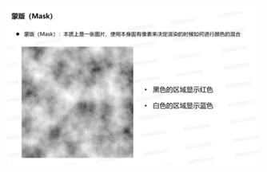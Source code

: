 ![输入图片说明](/imgs/2024-11-26/kl0wt4TFRBWJsTw5.png)
<!--stackedit_data:
eyJoaXN0b3J5IjpbLTcwMzAyMjk4MV19
-->